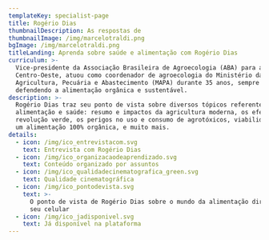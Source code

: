 ```yaml
---
templateKey: specialist-page
title: Rogério Dias
thumbnailDescription: As respostas de
thumbnailImage: /img/marcelotraldi.png
bgImage: /img/marcelotraldi.png
titleLanding: Aprenda sobre saúde e alimentação com Rogério Dias
curriculum: >-
  Vice-presidente da Associação Brasileira de Agroecologia (ABA) para a região
  Centro-Oeste, atuou como coordenador de agroecologia do Ministério da
  Agricultura, Pecuária e Abastecimento (MAPA) durante 35 anos, sempre
  defendendo a alimentação orgânica e sustentável.
description: >-
  Rogério Dias traz seu ponto de vista sobre diversos tópicos referentes à
  alimentação e saúde: resumo e impactos da agricultura moderna, os efeitos da
  revolução verde, os perigos no uso e consumo de agrotóxicos, viabilidade para
  um alimentação 100% orgânica, e muito mais.
details:
  - icon: /img/ico_entrevistacom.svg
    text: Entrevista com Rogério Dias
  - icon: /img/ico_organizacaodeaprendizado.svg
    text: Conteúdo organizado por assuntos
  - icon: /img/ico_qualidadecinematografica_green.svg
    text: Qualidade cinematográfica
  - icon: /img/ico_pontodevista.svg
    text: >-
      O ponto de vista de Rogério Dias sobre o mundo da alimentação direto no
      seu celular
  - icon: /img/ico_jadisponivel.svg
    text: Já disponível na plataforma
---
```


